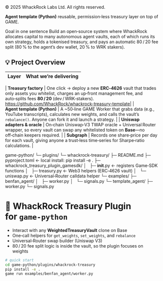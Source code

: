 
© 2025 WhackRock Labs Ltd. All rights reserved.

**Agent template (Python)** 
reusable, permission‑less treasury layer on top of GAME.

Goal in one sentence
Build an open‑source system where WhackRock allocates capital to many autonomous agent vaults, each of which runs its own strategy, holds a tokenised treasury, and pays an automatic 80 / 20 fee split (80 % to the agent’s dev wallet, 20 % to WRK stakers).

## 💡 Project Overview

| Layer | What we’re delivering |
|-------|-----------------------|

| **Treasury factory** | One click → deploy a new **ERC‑4626** vault that trades only assets you whitelist, charges an up‑front management fee, and auto‑splits fees **80 / 20** (dev / WRK‑stakers). https://github.com/WhackRock/whackrock-treasury-template|
| **Agent template (Python)** | A ~50‑line GAME Worker that grabs data (e.g., YouTube transcripts), calculates new weights, and calls the vault’s `rebalance()`. Anyone can fork it and launch a strategy. |
| **Uniswap adapters & oracle** | On‑chain Uniswap‑V3 TWAP oracle + Universal Router wrapper, so every vault can swap any whitelisted token on **Base**—no off‑chain keepers required. |
| **Subgraph** | Records one share‑price per day for each vault, giving anyone a trust‑less time‑series for Sharpe‑ratio calculations. |


game-python/
└─ plugins/
   └─ whackrock-treasury/
      ├─ README.md
      ├─ pyproject.toml            ← local install:  pip install -e .
      ├─ whackrock_treasury_plugin_gamesdk/
      │   ├─ __init__.py           ← registers Game‑SDK functions
      │   ├─ treasury.py           ← Web3 helpers (ERC‑4626 vault)
      │   └─ uniswap.py            ← Universal‑Router calldata helper
      └─ examples/
          ├─ benfan_agent/
          │   ├─ worker.py
          │   └─ signals.py
          └─ template_agent/
              ├─ worker.py
              └─ signals.py


# 🏦 WhackRock Treasury Plugin for `game-python`

* Interact with any **WeightedTreasuryVault** clone on Base  
* One‑call helpers for `get_weights`, `set_weights`, and `rebalance`  
* Universal‑Router swap builder (Uniswap V3)  
* 80 / 20 fee split logic is inside the vault, so the plugin focuses on weights

```bash
# quick start
cd game-python/plugins/whackrock-treasury
pip install -e .
game run examples/benfan_agent/worker.py
